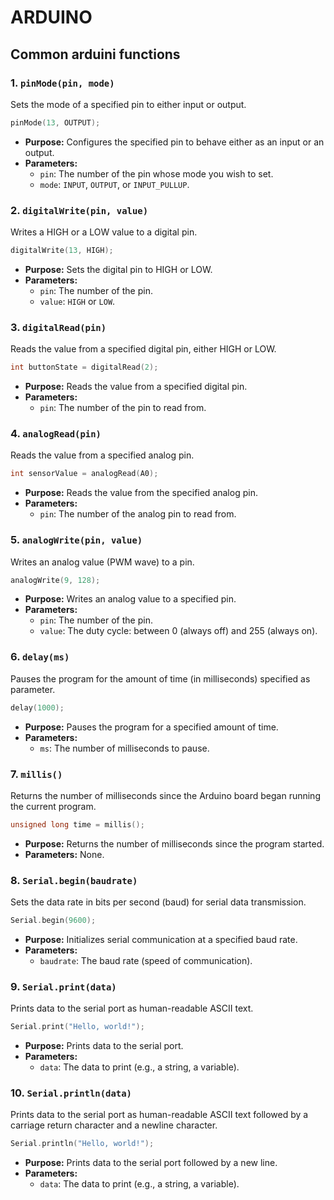 # ARDUINO

## Common arduini functions

### 1.  `pinMode(pin, mode)`

Sets the mode of a specified pin to either input or output.

```cpp
pinMode(13, OUTPUT);
``` 

-   **Purpose:** Configures the specified pin to behave either as an input or an output.
-   **Parameters:**
    -   `pin`: The number of the pin whose mode you wish to set.
    -   `mode`: `INPUT`, `OUTPUT`, or `INPUT_PULLUP`.

### 2.  `digitalWrite(pin, value)`

Writes a HIGH or a LOW value to a digital pin.

```cpp 
digitalWrite(13, HIGH);
``` 

-   **Purpose:** Sets the digital pin to HIGH or LOW.
-   **Parameters:**
    -   `pin`: The number of the pin.
    -   `value`: `HIGH` or `LOW`.

### 3.  `digitalRead(pin)`

Reads the value from a specified digital pin, either HIGH or LOW.

```cpp
int buttonState = digitalRead(2);
``` 

-   **Purpose:** Reads the value from a specified digital pin.
-   **Parameters:**
    -   `pin`: The number of the pin to read from.

### 4.  `analogRead(pin)`

Reads the value from a specified analog pin.

```cpp
int sensorValue = analogRead(A0);
``` 

-   **Purpose:** Reads the value from the specified analog pin.
-   **Parameters:**
    -   `pin`: The number of the analog pin to read from.

### 5.  `analogWrite(pin, value)`

Writes an analog value (PWM wave) to a pin.

```cpp
analogWrite(9, 128);
``` 

-   **Purpose:** Writes an analog value to a specified pin.
-   **Parameters:**
    -   `pin`: The number of the pin.
    -   `value`: The duty cycle: between 0 (always off) and 255 (always on).

### 6.  `delay(ms)`

Pauses the program for the amount of time (in milliseconds) specified as parameter.

```cpp
delay(1000);
``` 

-   **Purpose:** Pauses the program for a specified amount of time.
-   **Parameters:**
    -   `ms`: The number of milliseconds to pause.

### 7.  `millis()`

Returns the number of milliseconds since the Arduino board began running the current program.

```cpp
unsigned long time = millis();
``` 

-   **Purpose:** Returns the number of milliseconds since the program started.
-   **Parameters:** None.

### 8.  `Serial.begin(baudrate)`

Sets the data rate in bits per second (baud) for serial data transmission.

```cpp
Serial.begin(9600);
``` 

-   **Purpose:** Initializes serial communication at a specified baud rate.
-   **Parameters:**
    -   `baudrate`: The baud rate (speed of communication).

### 9.  `Serial.print(data)`

Prints data to the serial port as human-readable ASCII text.

```cpp
Serial.print("Hello, world!");
``` 

-   **Purpose:** Prints data to the serial port.
-   **Parameters:**
    -   `data`: The data to print (e.g., a string, a variable).

### 10.  `Serial.println(data)`

Prints data to the serial port as human-readable ASCII text followed by a carriage return character and a newline character.

```cpp
Serial.println("Hello, world!");
``` 

-   **Purpose:** Prints data to the serial port followed by a new line.
-   **Parameters:**
    -   `data`: The data to print (e.g., a string, a variable).

